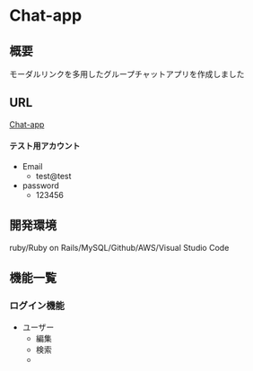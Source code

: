 #  Chat-app

##  概要
モーダルリンクを多用したグループチャットアプリを作成しました

##  URL
[Chat-app](http://3.114.20.168/)
#### テスト用アカウント
- Email
  - test@test
- password
  - 123456
  
##  開発環境
ruby/Ruby on Rails/MySQL/Github/AWS/Visual Studio Code

##  機能一覧
###  ログイン機能
- ユーザー
  - 編集
  - 検索
  - 


